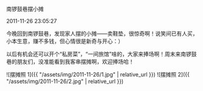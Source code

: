 南锣鼓巷摆小摊

2011-11-26 23:05:27

今晚回到南锣鼓巷，发现家人摆的小摊——卖鞋垫，很惊奇啊！说笑间已有人买，小本生意，赚不多钱，但心情很是新奇与开心：）

以后有机会还可以开个“私房菜”，“一间旅馆”啥的，大家来捧场啊！周末来南锣鼓巷的朋友们，没准能看到我客串摆摊啊，欢迎捧场哈！

![摆摊照 1]({{ "/assets/img/2011-11-26/1.jpg" | relative_url }})
![摆摊照 2]({{ "/assets/img/2011-11-26/2.jpg" | relative_url }})